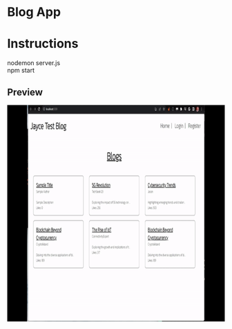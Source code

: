 # Blog App

# Instructions

nodemon server.js
<br>
npm start

## Preview

<img src="https://github.com/Jaycelab/Blog-Web-App-FS/blob/main/backend/public/demo.gif" width="1000" height="500"/>
